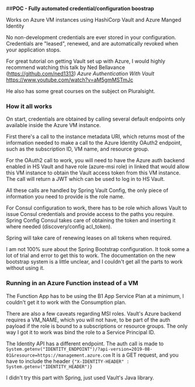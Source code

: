 ##**POC - Fully automated credential/configuration boostrap**

Works on Azure VM instances using HashiCorp Vault and Azure Manged Identity

No non-development credentials are ever stored in your configuration. Credentials are "leased", renewed, and are
automatically revoked when your application stops.

For great tutorial on getting Vault set up with Azure, I would highly recommend watching this talk by
Ned Bellavance (https://github.com/ned1313)
_Azure Authentication With Vault_ https://www.youtube.com/watch?v=aM5gmMSTmJc

He also has some great courses on the subject on Pluralsight.

### **How it all works**

On start, credentials are obtained by calling several default endpoints only available inside the Azure VM instance.

First there's a call to the instance metadata URI, which returns most of the information needed to make a call to the 
Azure Identity OAuth2 endpoint, such as the subscription ID, VM name, and resource group.

For the OAuth2 call to work, you will need to have the Azure auth backend enabled in HS Vault and have role 
(azure-msi role) in linked that would allow this VM instance to obtain the Vault access token from this VM instance. The call will return a JWT
which can be used to log in to HS Vault.

All these calls are handled by Spring Vault Config, the only piece of information you need to provide is the role name.

For Consul configuration to work, there has to be role which allows Vault to issue Consul credentials and provide access
to the paths you require. Spring Config Consul takes care of obtaining the token and inserting it where needed 
(discovery/config acl_token).

Spring will take care of renewing leases on all tokens when required.

I am not 100% sure about the Spring Bootstrap configuration. It took some a lot of trial and error to get this to work.
The documentation on the new bootstrap system is a little unclear, and I couldn't get all the parts to work without 
using it.

### **Running in an Azure Function instead of a VM**

The Function App has to be using the B1 App Service Plan at a minimum, I couldn't get it to work with the Consumption 
plan.

There are also a few caveats regarding MSI roles. Vault's Azure backend requires a VM_NAME, which you will not have, 
to be part of the auth payload if the role is bound to a subscriptions or resource groups. The only way I got it to work
was bind the role to a Service Principal ID.

The Identity API has a different endpoint. The auth call is made to 
`System.getenv("IDENTITY_ENDPOINT")/?api-version=2019-08-01&resource=https://management.azure.com`
It is a GET request, and you have to include the header `{"X-IDENTITY-HEADER" : System.getenv("IDENTITY_HEADER")}`

I didn't try this part with Spring, just used Vault's Java library.

